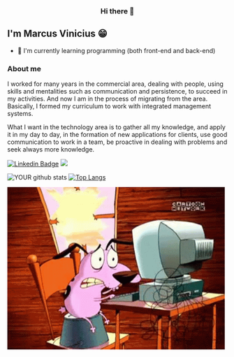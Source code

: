 <h3 align='center'> Hi there 👋</h3>


## I'm Marcus Vinicius 😁

- 🌱 I'm currently learning programming (both front-end and back-end)

### About me

I worked for many years in the commercial area, dealing with people, using skills and mentalities such as communication and persistence, to succeed in my activities. And now I am in the process of migrating from the area. Basically, I formed my curriculum to work with integrated management systems.

What I want in the technology area is to gather all my knowledge, and apply it in my day to day, in the formation of new applications for clients, use good communication to work in a team, be proactive in dealing with problems and seek always more knowledge. 

[![Linkedin Badge](https://img.shields.io/badge/-LinkedIn-blue?style=flat-square&logo=Linkedin&logoColor=white&link=https://www.linkedin.com/in/marcus-oliveiro/)](https://www.linkedin.com/in/marcus-oliveiro/)
[![](https://img.shields.io/badge/-outlook-%230078D4?style=flat-square&logo=microsoft-outlook&?labelColor=pink&logoColor=Blue&link=mailto:marcusviniciuso@outlook.com.br)](mailto:marcusviniciuso@outlook.com.br)


![YOUR github stats](https://github-readme-stats.vercel.app/api?username=MarcusViniciusO&show_icons=true&theme=whrite)
[![Top Langs](https://github-readme-stats.vercel.app/api/top-langs/?username=MarcusViniciusO&show_icons=true&theme=whrite&layout=compact)](https:https://www.linkedin.com/in/marcus-oliveiro/)

![coragem](https://github.com/MarcusViniciusO/MarcusViniciusO/blob/main/IMG/Coragem.gif)
